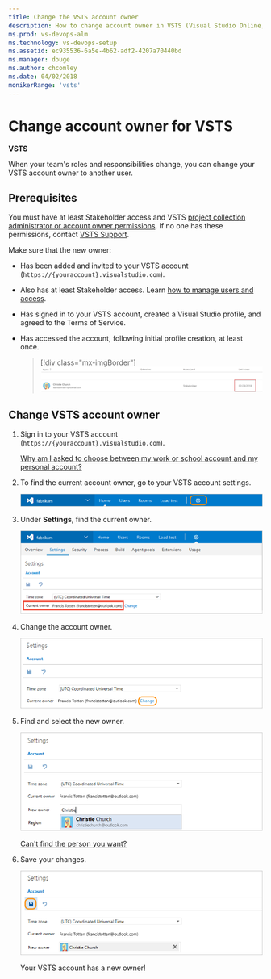 ```yaml
---
title: Change the VSTS account owner 
description: How to change account owner in VSTS (Visual Studio Online, VSO, VSTS)
ms.prod: vs-devops-alm
ms.technology: vs-devops-setup
ms.assetid: ec935536-6a5e-4b62-adf2-4207a70440bd
ms.manager: douge
ms.author: chcomley
ms.date: 04/02/2018
monikerRange: 'vsts'
---
```



# Change account owner for VSTS

**VSTS**

When your team's roles and responsibilities change,
you can change your VSTS account owner to another user.

<a name="ChangeOwner"></a>

## Prerequisites

You must have at least Stakeholder access and VSTS [project collection administrator or account owner permissions](faq-change-account-ownership.md#find-owner-pca).
If no one has these permissions, contact
[VSTS Support](https://www.visualstudio.com/team-services/support).

Make sure that the new owner:

* Has been added and invited to your VSTS account (```https://{youraccount}.visualstudio.com```).
* Also has at least Stakeholder access. Learn [how to manage users and access](add-account-users-assign-access-levels.md).
* Has signed in to your VSTS account, created a Visual Studio profile, and agreed to the Terms of Service.
* Has accessed the account, following initial profile creation, at least once.

  >[!div class="mx-imgBorder"]
![Last sign in never](_img/change-account-ownership/user_last_access.png)

## Change VSTS account owner

1. Sign in to your VSTS account (```https://{youraccount}.visualstudio.com```).

   [Why am I asked to choose between my work or school account and my personal account?](faq-change-account-ownership.md#ChooseOrgAcctMSAcct)

2. To find the current account owner, go to your VSTS account settings.

   ![Go to account settings](../_shared/_img/account-settings-new-ui.png)

3. Under **Settings**, find the current owner.

   ![Find current owner](../_shared/_img/account-owner-new-ui.png)

4. Change the account owner.

   ![Change current owner](_img/change-account-ownership/vsocontrolpanelchangeowner.png)

5. Find and select the new owner.

   ![Find and select owner](_img/change-account-ownership/vsofindnewaccountowner.png)

   [Can't find the person you want?](faq-change-account-ownership.md#NoNewOwner)

6. Save your changes.

   ![Select new owner, save changes](_img/change-account-ownership/vsosavenewaccountowner.png)

   Your VSTS account has a new owner!
